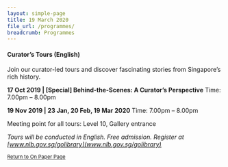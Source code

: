 ```yaml
---
layout: simple-page
title: 19 March 2020
file_url: /programmes/
breadcrumb: Programmes
---
```

#### Curator’s Tours (English)
Join our curator-led tours and discover fascinating stories from Singapore’s rich history.

<strong>17 Oct 2019 | [Special] Behind-the-Scenes: A Curator’s Perspective</strong>
Time: 7.00pm – 8.00pm

<strong>19 Nov 2019 | 23 Jan, 20 Feb, 19 Mar 2020</strong>
Time: 7.00pm – 8.00pm

Meeting point for all tours: Level 10, Gallery entrance

_Tours will be conducted in English._
_Free admission. Register at [www.nlb.gov.sg/golibrary](www.nlb.gov.sg/golibrary)_

<small>[Return to On Paper Page](/exhibitions/current-exhibitions/onpaper#tab1)</small>
